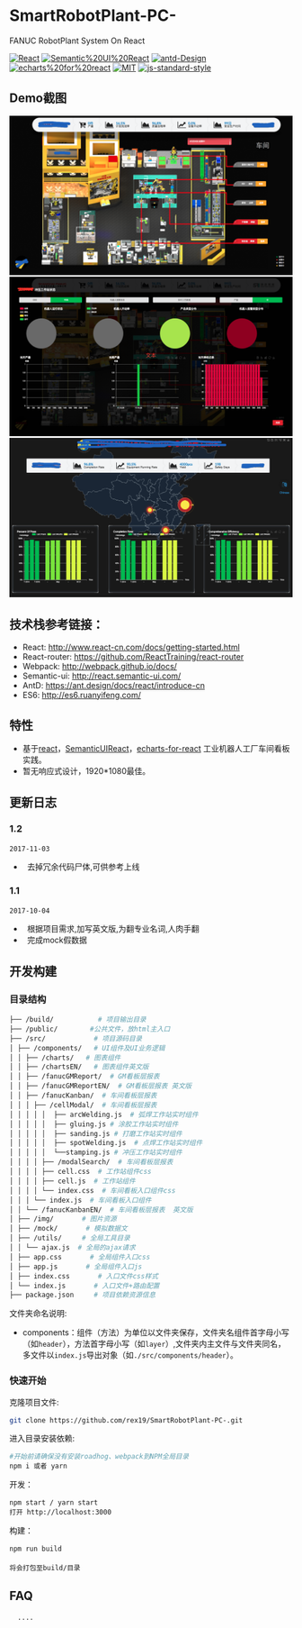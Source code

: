 # SmartRobotPlant-PC-
FANUC RobotPlant System On React

[![React](https://img.shields.io/badge/react-^15.6.1-brightgreen.svg?style=flat-square)](https://github.com/facebook/react)
[![Semantic%20UI%20React](https://img.shields.io/badge/semantic%20UI%20React-^2.11.2-yellowgreen.svg?style=flat-square)](https://github.com/Semantic-Org/Semantic-UI-React)
[![antd-Design](https://img.shields.io/badge/antd%20Design-^2.8.2-yellowgreen.svg?style=flat-square)](https://github.com/ant-design/ant-design) 
[![echarts%20for%20react](https://img.shields.io/badge/echarts%20for%20react-^1.4.4-orange.svg?style=flat-square)](https://github.com/hustcc/echarts-for-react)
[![MIT](https://img.shields.io/dub/l/vibe-d.svg?style=flat-square)](http://opensource.org/licenses/MIT)
[![js-standard-style](https://img.shields.io/badge/code%20style-standard-brightgreen.svg)](http://standardjs.com)

<!-- 演示地址 <> -->
## Demo截图

![](docs/demo1.png)
![](docs/demo2.png)
![](docs/demo3.png)

## 技术栈参考链接：

- React: http://www.react-cn.com/docs/getting-started.html
- React-router: https://github.com/ReactTraining/react-router
- Webpack: http://webpack.github.io/docs/
- Semantic-ui: http://react.semantic-ui.com/
- AntD: https://ant.design/docs/react/introduce-cn
- ES6: http://es6.ruanyifeng.com/

## 特性

-   基于[react](https://github.com/facebook/react)，[SemanticUIReact](https://github.com/Semantic-Org/Semantic-UI-React)，[echarts-for-react](https://github.com/hustcc/echarts-for-react) 工业机器人工厂车间看板实践。  
-   暂无响应式设计，1920*1080最佳。

## 更新日志


### 1.2

`2017-11-03`

-     去掉冗余代码尸体,可供参考上线

### 1.1

`2017-10-04`

-     根据项目需求,加写英文版,为翻专业名词,人肉手翻
-     完成mock假数据


## 开发构建

### 目录结构

```bash
├── /build/           # 项目输出目录
├── /public/        #公共文件，放html主入口
├── /src/            # 项目源码目录
│ ├── /components/   # UI组件及UI业务逻辑
│ │ ├── /charts/   # 图表组件
│ │ ├── /chartsEN/   # 图表组件英文版
│ │ ├── /fanucGMReport/  # GM看板层报表
│ │ ├── /fanucGMReportEN/  # GM看板层报表 英文版
│ │ ├── /fanucKanban/  # 车间看板层报表
│ │ │ ├── /cellModal/  # 车间看板层报表
│ │ │ │ │  ├── arcWelding.js  # 弧焊工作站实时组件
│ │ │ │ │  ├── gluing.js # 涂胶工作站实时组件
│ │ │ │ │  ├── sanding.js # 打磨工作站实时组件
│ │ │ │ │  ├── spotWelding.js  # 点焊工作站实时组件
│ │ │ │ │  └──stamping.js # 冲压工作站实时组件
│ │ │ │ ├── /modalSearch/  # 车间看板层报表
│ │ │ │ ├── cell.css  # 工作站组件css
│ │ │ │ ├── cell.js  # 工作站组件
│ │ │ │ └── index.css  # 车间看板入口组件css
│ │ │ └── index.js  # 车间看板入口组件
│ │ └── /fanucKanbanEN/  # 车间看板层报表  英文版
│ ├── /img/       # 图片资源
│ ├── /mock/       # 模拟数据文
│ ├── /utils/     # 全局工具目录
│ │ └── ajax.js  # 全局的ajax请求
│ ├── app.css       # 全局组件入口css
│ ├── app.js       # 全局组件入口js
│ ├── index.css       # 入口文件css样式
│ └── index.js       # 入口文件+路由配置
├── package.json     # 项目依赖资源信息
```

文件夹命名说明:

-   components：组件（方法）为单位以文件夹保存，文件夹名组件首字母小写（如`header`），方法首字母小写（如`layer`）,文件夹内主文件与文件夹同名，多文件以`index.js`导出对象（如`./src/components/header`）。

### 快速开始

克隆项目文件:

```bash
git clone https://github.com/rex19/SmartRobotPlant-PC-.git
```

进入目录安装依赖:

```bash
#开始前请确保没有安装roadhog、webpack到NPM全局目录
npm i 或者 yarn 
```

开发：

```bash
npm start / yarn start
打开 http://localhost:3000
```

构建：

```bash
npm run build

将会打包至build/目录 

```

## FAQ

  ```bash
    ....
  ```

